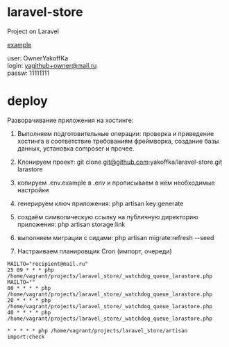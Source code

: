 # laravel-store

Project on Laravel

<a href="https://laravel-store.dragoon.pw">example</a>

user: OwnerYakoffKa<br>
login: yagithub+owner@mail.ru<br>
passw: 11111111<br>


# deploy
Разворачивание приложения на хостинге:

1. Выполняем подготовительные операции: проверка и приведение хостинга в соответствие требованиям фреймворка, создание базы данных, установка composer и прочее.

1. Клонируем проект: git clone git@github.com:yakoffka/laravel-store.git larastore

1. копируем .env.example в .env и прописываем в нём необходимые настройки

1. генерируем ключ приложения: php artisan key:generate

1. создаём символическую ссылку на публичную директорию приложения: php artisan storage:link

1. выполняем миграции с сидами: php artisan migrate:refresh --seed

1. Настраиваем планировщик Cron (импорт, очереди)

```
MAILTO="recipient@mail.ru"
25 09 * * * php /home/vagrant/projects/laravel_store/_watchdog_queue_larastore.php
MAILTO=""
00 * * * * php /home/vagrant/projects/laravel_store/_watchdog_queue_larastore.php
20 * * * * php /home/vagrant/projects/laravel_store/_watchdog_queue_larastore.php
40 * * * * php /home/vagrant/projects/laravel_store/_watchdog_queue_larastore.php

* * * * * php /home/vagrant/projects/laravel_store/artisan import:check
```
